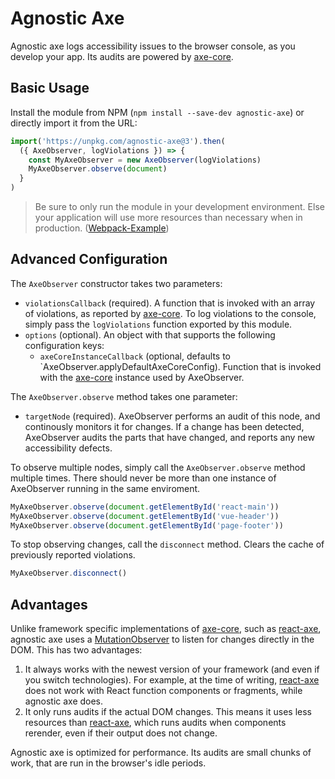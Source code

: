 # Agnostic Axe

Agnostic axe logs accessibility issues to the browser console, as you develop your app. Its audits are powered by [axe-core](https://github.com/dequelabs/axe-core).

## Basic Usage

Install the module from NPM (`npm install --save-dev agnostic-axe`) or directly import it from the URL:

```js
import('https://unpkg.com/agnostic-axe@3').then(
  ({ AxeObserver, logViolations }) => {
    const MyAxeObserver = new AxeObserver(logViolations)
    MyAxeObserver.observe(document)
  }
)
```

> Be sure to only run the module in your development environment. Else your application will use more resources than necessary when in production. ([Webpack-Example](WEBPACK_EXAMPLE.MD))

## Advanced Configuration

The `AxeObserver` constructor takes two parameters:

- `violationsCallback` (required). A function that is invoked with an array of violations, as reported by [axe-core](https://github.com/dequelabs/axe-core). To log violations to the console, simply pass the `logViolations` function exported by this module.
- `options` (optional). An object with that supports the following configuration keys:
  - `axeCoreInstanceCallback` (optional, defaults to `AxeObserver.applyDefaultAxeCoreConfig). Function that is invoked with the [axe-core](https://github.com/dequelabs/axe-core) instance used by AxeObserver.

The `AxeObserver.observe` method takes one parameter:

- `targetNode` (required). AxeObserver performs an audit of this node, and continously monitors it for changes. If a change has been detected, AxeObserver audits the parts that have changed, and reports any new accessibility defects.

To observe multiple nodes, simply call the `AxeObserver.observe` method multiple times. There should never be more than one instance of AxeObserver running in the same enviroment.

```js
MyAxeObserver.observe(document.getElementById('react-main'))
MyAxeObserver.observe(document.getElementById('vue-header'))
MyAxeObserver.observe(document.getElementById('page-footer'))
```

To stop observing changes, call the `disconnect` method. Clears the cache of previously reported violations.

```js
MyAxeObserver.disconnect()
```

## Advantages

Unlike framework specific implementations of [axe-core](https://github.com/dequelabs/axe-core), such as [react-axe](https://github.com/dequelabs/react-axe), agnostic axe uses a [MutationObserver](https://developer.mozilla.org/en-US/docs/Web/API/MutationObserver) to listen for changes directly in the DOM. This has two advantages:

1. It always works with the newest version of your framework (and even if you switch technologies). For example, at the time of writing, [react-axe](https://github.com/dequelabs/react-axe) does not work with React function components or fragments, while agnostic axe does.
2. It only runs audits if the actual DOM changes. This means it uses less resources than [react-axe](https://github.com/dequelabs/react-axe), which runs audits when components rerender, even if their output does not change.

Agnostic axe is optimized for performance. Its audits are small chunks of work, that are run in the browser's idle periods.
